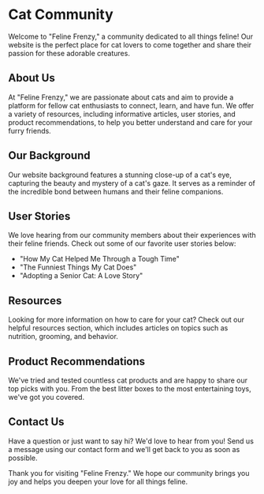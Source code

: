 <!--font:Alegreya-->

# Cat Community

Welcome to "Feline Frenzy," a community dedicated to all things feline! Our website is the perfect place for cat lovers to come together and share their passion for these adorable creatures. 

## About Us
At "Feline Frenzy," we are passionate about cats and aim to provide a platform for fellow cat enthusiasts to connect, learn, and have fun. We offer a variety of resources, including informative articles, user stories, and product recommendations, to help you better understand and care for your furry friends.

## Our Background
Our website background features a stunning close-up of a cat's eye, capturing the beauty and mystery of a cat's gaze. It serves as a reminder of the incredible bond between humans and their feline companions.

## User Stories
We love hearing from our community members about their experiences with their feline friends. Check out some of our favorite user stories below:

- "How My Cat Helped Me Through a Tough Time"
- "The Funniest Things My Cat Does"
- "Adopting a Senior Cat: A Love Story"

## Resources
Looking for more information on how to care for your cat? Check out our helpful resources section, which includes articles on topics such as nutrition, grooming, and behavior.

## Product Recommendations
We've tried and tested countless cat products and are happy to share our top picks with you. From the best litter boxes to the most entertaining toys, we've got you covered.

## Contact Us
Have a question or just want to say hi? We'd love to hear from you! Send us a message using our contact form and we'll get back to you as soon as possible.

Thank you for visiting "Feline Frenzy." We hope our community brings you joy and helps you deepen your love for all things feline.

<!--

Write me content for website with wallpaper which alt text is:

"A close-up of a cat’s eye"

The name/title of the page should not be 1:1 copy of the alt text but rather a real content of the website which is using this wallpaper.

- Use markdown format 
- Start with heading
- Heading should be short and concise
- The content should look like a real website 
- The website should not be about the wallpaper, wallpaper is just a related background
- Heading should be contain work "wallpaper" or "background"
- Include real sections like references, contact, user stories, etc. use things relevant to the page purpose.
- Feel free to use structure like headings, bullets, numbering, blockquotes, paragraphs, horizontal lines, etc.
- You can use formatting like bold or _italic_
- You can include UTF-8 emojis
- Links should be only #hash anchors (and you can refer to the document itself)
- Do not include images


---


# "Feline Frenzy" - A Wallpaper for Cat Lovers

Welcome to "Feline Frenzy," a website dedicated to all things feline! Our website is the perfect place for cat lovers to come together and share their passion for these adorable creatures. 

## About Us
At "Feline Frenzy," we are passionate about cats and aim to provide a platform for fellow cat enthusiasts to connect, learn, and have fun. We offer a variety of resources, including informative articles, user stories, and product recommendations, to help you better understand and care for your furry friends.

## Our Wallpaper
Our "Close-up of a Cat's Eye" wallpaper is the perfect background for any cat lover's device. The stunning image captures the beauty and mystery of a cat's gaze, making it a great conversation starter or simply a calming presence throughout your day. 

## User Stories
We love hearing from our community members about their experiences with their feline friends. Check out some of our favorite user stories below:

- "How My Cat Helped Me Through a Tough Time"
- "The Funniest Things My Cat Does"
- "Adopting a Senior Cat: A Love Story"

## Resources
Looking for more information on how to care for your cat? Check out our helpful resources section, which includes articles on topics such as nutrition, grooming, and behavior.

## Product Recommendations
We've tried and tested countless cat products and are happy to share our top picks with you. From the best litter boxes to the most entertaining toys, we've got you covered.

## Contact Us
Have a question or just want to say hi? We'd love to hear from you! Send us a message using our contact form and we'll get back to you as soon as possible.

Thank you for visiting "Feline Frenzy." We hope our website brings you joy and helps you deepen your love for all things feline.


---


Heading should not include word "wallpaper". The website should not be about the wallpaper itself, wallpaper is just a related background, rewrite whole content.


---


# "Feline Frenzy" - A Community for Cat Lovers

Welcome to "Feline Frenzy," a community dedicated to all things feline! Our website is the perfect place for cat lovers to come together and share their passion for these adorable creatures. 

## About Us
At "Feline Frenzy," we are passionate about cats and aim to provide a platform for fellow cat enthusiasts to connect, learn, and have fun. We offer a variety of resources, including informative articles, user stories, and product recommendations, to help you better understand and care for your furry friends.

## Our Background
Our website background features a stunning close-up of a cat's eye, capturing the beauty and mystery of a cat's gaze. It serves as a reminder of the incredible bond between humans and their feline companions.

## User Stories
We love hearing from our community members about their experiences with their feline friends. Check out some of our favorite user stories below:

- "How My Cat Helped Me Through a Tough Time"
- "The Funniest Things My Cat Does"
- "Adopting a Senior Cat: A Love Story"

## Resources
Looking for more information on how to care for your cat? Check out our helpful resources section, which includes articles on topics such as nutrition, grooming, and behavior.

## Product Recommendations
We've tried and tested countless cat products and are happy to share our top picks with you. From the best litter boxes to the most entertaining toys, we've got you covered.

## Contact Us
Have a question or just want to say hi? We'd love to hear from you! Send us a message using our contact form and we'll get back to you as soon as possible.

Thank you for visiting "Feline Frenzy." We hope our community brings you joy and helps you deepen your love for all things feline.

-->
